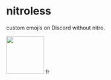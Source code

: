 # nitroless
custom emojis on Discord without nitro.

<img src="https://github.com/TheAlphaStream/nitroless/blob/main/assets/fr.png?raw=true" width="100" height="100">
fr

